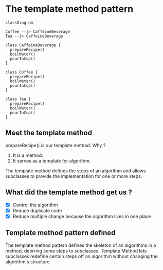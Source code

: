 # The template method pattern

```mermaid
classDiagram

Coffee --|> CaffeineBeverage
Tea --|> CaffeineBeverage 

class CaffeineBeverage {
  prepareRecipe()
  boilWater()
  pourInCup()
}

class Coffee {
  prepareRecipe()
  boilWater()
  pourInCup()
}

class Tea {
  prepareRecipe()
  boilWater()
  pourInCup()
}
```
## Meet the template method
prepareRecipe() is our template method. Why ?
1. It is a method.
2. It serves as a template for algorithm.

The template method defines the steps of an algorithm and allows subclasses to provide the
implementation for one or more steps.

## What did the template method get us ?
- [x] Control the algorithm
- [x] Reduce duplicate code
- [x] Reduce multiple change because the algorithm lives in one place

## Template method pattern defined

The template method pattern defines the skeleton of an algorithms in a method, deerring some steps to subclasses. Template Method lets subclasses redefine certain steps off an algorithm without changing the algorithm's structure.
